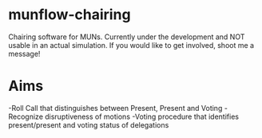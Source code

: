 # munflow-chairing
Chairing software for MUNs. Currently under the development and NOT usable in an actual simulation. If you would like to get involved, shoot me a message!

# Aims
-Roll Call that distinguishes between Present, Present and Voting
-Recognize disruptiveness of motions
-Voting procedure that identifies present/present and voting status of delegations
